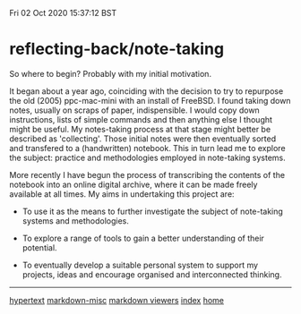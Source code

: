 Fri 02 Oct 2020 15:37:12 BST

# reflecting-back/note-taking

So where to begin? Probably with my initial motivation.

It began about a year ago, coinciding with the decision to try to repurpose the old (2005) ppc-mac-mini with an install of FreeBSD. I found taking down notes, usually on scraps of paper, indispensible. I would copy down instructions, lists of simple commands and then anything else I thought might be useful. My notes-taking process at that stage might better be described as 'collecting'. Those initial notes were then eventually sorted and transfered to a (handwritten) notebook. This in turn lead me to explore the subject: practice and methodologies employed in note-taking systems.

More recently I have begun the process of transcribing the contents of the notebook into an online digital archive, where it can be made freely available at all times. My aims in undertaking this project are:
 

 * To use it as the means to further investigate the subject of note-taking systems and methodologies.



 * To explore a range of tools to gain a better understanding of their potential. 



 *  To eventually develop a suitable personal system to support my projects, ideas and encourage organised and interconnected thinking. 

___
[hypertext](./hypertext.md)
[markdown-misc](./markdown-misc.md)
[markdown viewers](./markdown-viewers.md)
[index](./index-file.md)
[home](./home.md)
